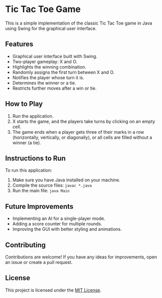 # Tic Tac Toe Game

This is a simple implementation of the classic Tic Tac Toe game in Java using Swing for the graphical user interface.

## Features

- Graphical user interface built with Swing.
- Two-player gameplay: X and O.
- Highlights the winning combination.
- Randomly assigns the first turn between X and O.
- Notifies the player whose turn it is.
- Determines the winner or a tie.
- Restricts further moves after a win or tie.

## How to Play

1. Run the application.
2. X starts the game, and the players take turns by clicking on an empty cell.
3. The game ends when a player gets three of their marks in a row (horizontally, vertically, or diagonally), or all cells are filled without a winner (a tie).

## Instructions to Run

To run this application:

1. Make sure you have Java installed on your machine.
2. Compile the source files: `javac *.java`
3. Run the main file: `java Main`

## Future Improvements

- Implementing an AI for a single-player mode.
- Adding a score counter for multiple rounds.
- Improving the GUI with better styling and animations.

## Contributing

Contributions are welcome! If you have any ideas for improvements, open an issue or create a pull request.

## License

This project is licensed under the [MIT License](LICENSE).
